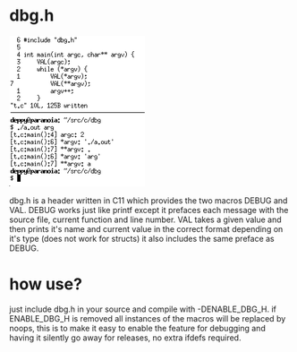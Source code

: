 # dbg.h

![c code which uses a macro "VAL" on multiple variables, when ran the program then outputs the file, function and row number of where it was ran showing the name of the variable and it's value. it does this for an int, string and char all with the same macro](demo.png)

dbg.h is a header written in C11 which provides the two macros DEBUG and VAL. DEBUG works just like printf except it prefaces each message with the source file, current function and line number. VAL takes a given value and then prints it's name and current value in the correct format depending on it's type (does not work for structs) it also includes the same preface as DEBUG.

# how use?

just include dbg.h in your source and compile with -DENABLE_DBG_H. if ENABLE_DBG_H is removed all instances of the macros will be replaced by noops, this is to make it easy to enable the feature for debugging and having it silently go away for releases, no extra ifdefs required.
